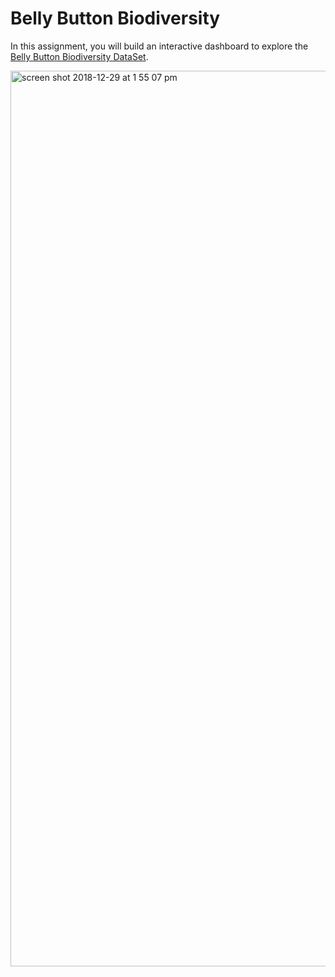 # Belly Button Biodiversity

In this assignment, you will build an interactive dashboard to explore the [Belly Button Biodiversity DataSet](http://robdunnlab.com/projects/belly-button-biodiversity/).

<img width="1433" alt="screen shot 2018-12-29 at 1 55 07 pm" src="https://user-images.githubusercontent.com/36920785/50541368-5f9fdb80-0b72-11e9-9fc9-fe5cd0642574.png">


